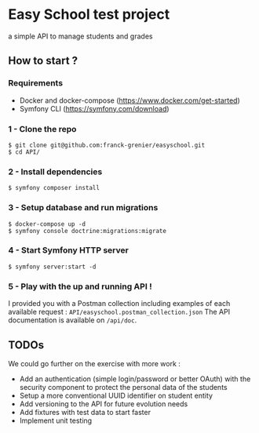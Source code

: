 # Easy School test project

a simple API to manage students and grades

## How to start ?

### Requirements

* Docker and docker-compose (https://www.docker.com/get-started)
* Symfony CLI (https://symfony.com/download)

### 1 - Clone the repo

```shell script
$ git clone git@github.com:franck-grenier/easyschool.git
$ cd API/
```

### 2 - Install dependencies

```shell script
$ symfony composer install
```

### 3 - Setup database and run migrations

```shell script
$ docker-compose up -d
$ symfony console doctrine:migrations:migrate
```

### 4 - Start Symfony HTTP server

```shell script
$ symfony server:start -d
```

### 5 - Play with the up and running API ! 

I provided you with a Postman collection including examples of each available request : `API/easyschool.postman_collection.json`
The API documentation is available on `/api/doc`.


## TODOs

We could go further on the exercise with more work :  
- Add an authentication (simple login/password or better OAuth) with the security component to protect the personal data of the students
- Setup a more conventional UUID identifier on student entity
- Add versioning to the API for future evolution needs
- Add fixtures with test data to start faster
- Implement unit testing
